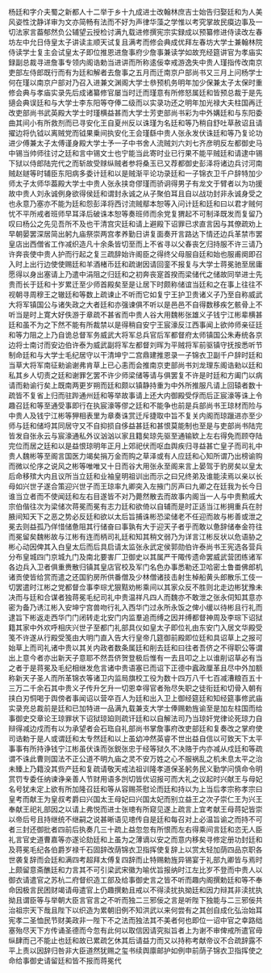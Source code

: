 <!-- { "loadSidebar": true } -->
杨廷和字介夫蜀之新都人十二举于乡十九成进士改翰林庶吉士始告归娶廷和为人美风姿性沈静详审为文亦简畅有法而不好为声律华藻之学惟以考究掌故民瘼边事及一切法家言葢郁然负公辅望云授检讨满九载进修撰宪宗实録成以预纂修进侍读改左春坊左中允日侍皇太子讲读主顺天试复且满考而修会典成优拜左春坊大学士兼翰林院侍读学士复主会试皇太子即位推恩进詹事府少詹事兼读学如故充经筵讲官为孝庙实録副总裁寻进詹事专领内阁诰勅当进讲而所称逺佞幸戒游逸失中贵人瑾指传改南京吏部左侍郎既行而有为廷和解者去詹事之五月而迁南京户部尚书又三月上问杨学士何在瑾以南京户部对乃召入进兼文渊阁大学士叅预机务明年加少保兼太子太保时重修会典与孝庙实录先后成诸纂修官屡当时迁而瑾意有所修怒属廷和皆预总裁于是先擿会典误廷和与大学士李东阳等夺俸二级而以实录功还之明年加光禄大夫柱国再迁改吏部尚书武英殿大学士时瑾横益甚而大学士芳吏部尚书彩为中外媾廷和与东阳委曲其间小有所救剂而已寻安化王自夏州反以诛瑾为名廷和等乃稍自舒吐草赦诏且请擢边将仇钺以离贼党而钺果乗间执安化王会瑾繇中贵人张永发伏诛廷和等乃复论功进少傅兼太子太傅谨身殿大学士予一子中书舍人流贼刘六刘七齐彦明反左都御史马中锡当帅师往讨之廷和言中锡文士也宁能当此寄时业已行果不能平贼廷和请逮中锡下狱以侍郎陆完代之而斩故受赇纵贼者参将桑玉已又荐都御史彭泽将诸边兵讨河南贼赵鐩等时辅臣东阳病多委计廷和以是贼渐平论功录廷和一子锦衣卫千户辞特加少师太子太师华葢殿大学士中贵人张永挟竒僇瑾而骄诇得男子有龙文于臂者以为功援故中贵人刘永诚例身欲得侯廷和谓封永诚之从子聚伯耳且自以战功封非永诚身受之也永意乃塞亦不能为廷和怨彭泽将西讨流贼鄢本恕等入问计廷和廷和曰以君才贼何忧不平所戒者班师早耳泽后破诛本恕等奏班师而余党复猬起不可制泽既发而复留乃叹曰杨公之先见吾所不及也干清宫灾廷和请上避殿下诏罪已求直言因与其僚疏劝上早朝晏罢深居简出躬九庙祭崇两宫孝养勤日讲复面奏开言路达下情还边兵革禁市罢皇店出西僧省工作减织造凡十余条皆切至而上不省寻以父春丧乞归持服不许三请乃许奔丧使中贵人护而行起之复三疏辞始许阁臣之得终父母服自廷和始也服甫阕即召入时上出行边使使赐廷和羊酒楮币廷和疏谢因请回銮不报复与大学士蒋冕驰至居庸愿得以身出塞请上乃遣中涓阻之归廷和之初奔丧寔首揆而梁储代之储故同举进士先贵而长于廷和十岁累迁至少师首殿矣至是让居下时颇称储谊当廷和之在事上往往不视朝寻周穆王之辙廷和等数上疏谏止不听而它如复宁王护卫贵诸义子乃至自称威武大将军镇国公与诸失政之大者廷和亦强谏俱不听以是邑邑不自得数移疾乞骸骨上不听当是时上寛大好佚游于章疏不甚省而中贵人谷大用魏彬张雄义子钱宁江彬辈横甚廷和虽不为之下然不能有所裁禁以是得稍自安宁王宸濠反江西事闻上欲帅师亲征廷和等力阻之上乃自诡总督军务威武大将军总兵官后军都督府太师镇国公朱寿统各京边将士南讨而安边伯许泰为威武副将军左都督刘晖为平贼将军前驱镇守抚按悉听节制命廷和与大学士毛纪居守以干清坤宁二宫鼎建推恩录一子锦衣卫副千户辞时廷和当草大将军南征勑谕谢弗肯草上已心恚而会推南京吏部尚书刘龙理东阁诰勑以廷和私其乡人切责之廷和谢罪乞罢不许少师梁储等请与俱罢复不许是时廷和方阖门以病请而勑谕行矣上既南两更岁朔而廷和颇以镇静持重为中外所推服凡请上回辕者数十疏皆不复省上归而驻跸通州廷和等举故事请上还大内御殿受俘而后正宸濠等诛上令趣召廷和等至通受事即行在执宸濠等僇之廷和不能争也前是兵部尚书王琼材而险与中贵人及钱宁江彬等狎相表里为章奏诛赏迁斥捷取中旨不复关内阁而琼躐进亦至少师与廷和储埒其同居守又不自抑损自侈益甚廷和甚恨莫能制也至是与吏部尚书陆完皆发自张永云与宸濠通私外议汹汹以家且籍矣琼先驱至通输欵上左右得免而顾夺陆完位而居之廷和以是益恨琼明年正月上郊祀伏而呕血舆疾归寻益甚亡皇子而司礼中贵人魏彬等至阁言国医力竭矣捐万金而购之草泽或有人应廷和心知所谓乃出榜谕购而微以伦序之说风之彬等唯唯又十日而谷大用张永至阁来言上晏驾于豹房矣以皇太后命移殡大内且议所当立廷和业袖皇明祖训出而示之曰兄终弟及谁能渎焉以亲以长母如兴世子遂合策迎兴世子而王琼率九卿突入左掖门厉声曰九卿之在廷我为长今日谁当立者而不使闻廷和左右目遂皆不对乃薨然散去而故事内阁当一人与中贵勲戚大宗伯偕往次为梁储次蒋冕而冕有志力廷和欲倚以自辅而是时正适当江彬拥重兵在肘腋间知天下之恶之势必反廷和欲以太后旨捕诛彬恐梁储老不任迎而故与彬善或泄之冕去则益孤乃佯惜储惫阻其行储奋曰事孰有大于迎天子者乎而敢以惫辞储奉金符往而冕留矣魏彬故与江彬有连而柄司礼廷和知其稍文弱乃为详言江彬反状以危语胁之彬心动因俾其入白皇太后而后具启请太监张永武定侯郭勋伯许泰尚书王宪选各营兵分布皇城四门京城九门及南北要害厂卫御史以其属严干陬传遗命罢威武营团练诸军各边兵入卫者俱重赉散归镇其皇店官校及军门名色办事悉勒还卫哈密土鲁畨佛郎机诸贡使皆给赏而遣之还国豹房所供番僧及少林僧诸技击射生棹船黄头郎散乐工伎一切罢遣时江彬之党都督佥事李琮尤狠黠劝彬乘间以其家众反不胜则北走边彬犹豫未决而与廷和合谋者独蒋冕毛纪司礼中贵温祥凡四人而魏亦不敢泄之张永伺知其意亦密为备乃诱江彬入安坤宁宫兽吻行礼入西华门过永所永饭之俾小缓以待彬且行礼而逮旨下彬返走西华门门闭转走北安门内监羣追而缚之因并缚都督神周及李琮下诏狱籍其家中外欢呼相庆兴世子至都门礼部具仪如皇太子即位礼由东安门入居文华殿受笺不许遂从行殿受笺由大明门直入告大行皇帝几筵御前殿即位廷和具诏草上之报可始草上而司礼诸中贵以其关内政者数条属廷和削去廷和曰往者吾侪之不得职公等谓出上意今者亦出新天子意耶不然吾侪贺登极后惟有一去且叩之上以谁削诏草必有当之者于是蒋冕及毛纪相继发危言诸中贵语塞已而诏下正德中蠧政厘革且尽中外加额称新天子圣人而所革锦衣等诸卫内监局旗校工役为数十四万八千七百减漕粮百五十三万二千余石其中贵义子传升乞升一切恩幸得官者殆尽失职之徒衔廷和切骨入朝有挟白刃恫喝于舆傍者事闻诏以营卒百人为廷和出入卫上御经筵廷和知经筵事修武庙实录充总裁前是廷和已加特进一品满九载兼支大学士俸赐勅旌谕至是加左柱国而给事御史交章论王琼罪状下诏狱琼廹则疏讦廷和以自解法司乃当琼奸党律论死琼力自辩得减边戍而有以为承望者会石珤自礼部尚书掌詹事府改吏部廷和复奏改之掌府使司诰勅于是人或谓廷和太专然廷和以上虽幼冲然英睿不世出益自信以可致天下太平事事有所持诤钱宁江彬虽伏诛而张鋭张忠于经等狱久不决赂于内亦减从戍廷和等疏谓不诛此曹则国法不正公道不明九庙之灵不安万姓之心不服祸乱之机未息太平之治未臻上乃籍没其赀产廷和复疏请敬天戒法祖训隆孝道保圣躬务民义勤学问慎命令明赏罚专委任纳谏诤亲善人节财用语多剀切皆优诏报可而大礼之议起时兴献王与母妃名号犹未定上欲有所加隆召廷和等从容赐茶慰论而廷和持以为上当后孝宗称孝宗曰皇考而献王为皇叔考爵曰兴国太王母妃曰兴国太妃而别立益王之次子崇仁王为兴王奉献王祀礼部因之以请上弗悦而进士张璁有所窥见遂上疏言上宜考献王母蒋妃皆崇以帝后号且持继统不继嗣之说甚晰语见璁传自是廷和每召对上必温旨谕之而持不可者三封还御批者四前后执奏几三十疏上益忽忽有所恨而左右得乘间言廷和恣无人臣礼言官史道曹嘉等亦遂论劾廷和上虽为之薄谪以安之而意内移矣寻修定册功封廷和及蒋冕毛纪各伯爵岁禄千石固辞改荫锦衣卫指挥使复辞上以赏太轻加荫四品京职各世袭复辞而会廷和满四考超拜太傅复四辞而止特赐勅旌异锡宴于礼部九卿皆与焉时上颇留意斋醮廷和力言其不可引梁武宋徽为喻优旨报纳时江左比岁不登而中贵人以御衣请遣官之苏杭二府督织造工部及给事御史言之皆不听而趣内阁撰勅廷和等不奉命因极言民困财竭请毋遣官上仍趣撰勅且戒以不得渎扰执拗廷和因力辩其非渎扰执拗且谓臣等与举朝大臣言官言之不听而独二三邪佞之言是听陛下独能与二三邪佞共治祖宗天下哉且陛下以织造为累朝旧例不知洪武以来何尝有之其创自成化弘治始耳宪孝二圣恤民节财美政非一陛下不之法而独法其不美者何也即位一诏中官之幸路绌塞殆尽天下方传诵圣德而今忽有此何以取信因请究拟旨者上为谢不审俾戒所遣官毋纵肆而己不能止也廷和故已累疏乞休其后请益力而又以持称考献帝议不合疏辞露不平上责以因辞归咎非大臣道然犹赐之玺书续舆廪邮护如例申前荫子锦衣卫指挥使之命给事御史请留廷和皆不报而蒋冕代

